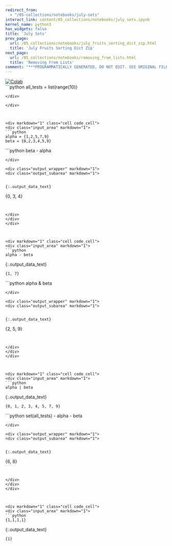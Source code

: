 ```yaml
---
redirect_from:
  - "/05-collections/notebooks/july-sets"
interact_link: content/05_collections/notebooks/july_sets.ipynb
kernel_name: python3
has_widgets: false
title: 'July Sets'
prev_page:
  url: /05_collections/notebooks/july_fruits_sorting_dict_zip.html
  title: 'July Fruits Sorting Dict Zip'
next_page:
  url: /05_collections/notebooks/removing_from_lists.html
  title: 'Removing From Lists'
comment: "***PROGRAMMATICALLY GENERATED, DO NOT EDIT. SEE ORIGINAL FILES IN /content***"
---
```

<a href="https://colab.research.google.com/github/aviadr1/learn-python/blob/master/live%20class%20demonstrations/lesson%2005%20-%20july%20sets.ipynb" target="_blank">
<img src="https://colab.research.google.com/assets/colab-badge.svg" 
     title="Open this file in Google Colab" alt="Colab"/>
</a>




<div markdown="1" class="cell code_cell">
<div class="input_area" markdown="1">
```python
all_tests = list(range(10))

```
</div>

</div>



<div markdown="1" class="cell code_cell">
<div class="input_area" markdown="1">
```python
alpha = {1,2,5,7,9}
beta = {0,2,3,4,5,9}

```
</div>

</div>



<div markdown="1" class="cell code_cell">
<div class="input_area" markdown="1">
```python
beta - alpha

```
</div>

<div class="output_wrapper" markdown="1">
<div class="output_subarea" markdown="1">


{:.output_data_text}
```
{0, 3, 4}
```


</div>
</div>
</div>



<div markdown="1" class="cell code_cell">
<div class="input_area" markdown="1">
```python
alpha - beta

```
</div>

<div class="output_wrapper" markdown="1">
<div class="output_subarea" markdown="1">


{:.output_data_text}
```
{1, 7}
```


</div>
</div>
</div>



<div markdown="1" class="cell code_cell">
<div class="input_area" markdown="1">
```python
alpha & beta

```
</div>

<div class="output_wrapper" markdown="1">
<div class="output_subarea" markdown="1">


{:.output_data_text}
```
{2, 5, 9}
```


</div>
</div>
</div>



<div markdown="1" class="cell code_cell">
<div class="input_area" markdown="1">
```python
alpha | beta

```
</div>

<div class="output_wrapper" markdown="1">
<div class="output_subarea" markdown="1">


{:.output_data_text}
```
{0, 1, 2, 3, 4, 5, 7, 9}
```


</div>
</div>
</div>



<div markdown="1" class="cell code_cell">
<div class="input_area" markdown="1">
```python
set(all_tests) - alpha - beta

```
</div>

<div class="output_wrapper" markdown="1">
<div class="output_subarea" markdown="1">


{:.output_data_text}
```
{6, 8}
```


</div>
</div>
</div>



<div markdown="1" class="cell code_cell">
<div class="input_area" markdown="1">
```python
{1,1,1,1}

```
</div>

<div class="output_wrapper" markdown="1">
<div class="output_subarea" markdown="1">


{:.output_data_text}
```
{1}
```


</div>
</div>
</div>

